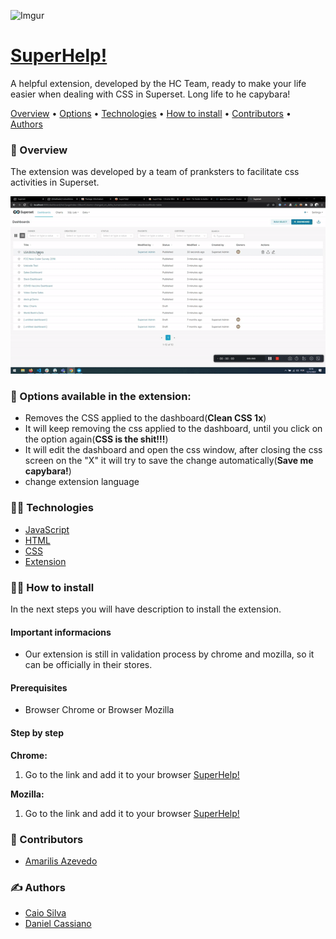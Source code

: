 ![Imgur](https://imgur.com/N8jS4Ar.png)
# <a target="_blank" href="https://cassiano07.github.io/SuperHelp/">SuperHelp!</a>

A helpful extension, developed by the HC Team, ready to make your life easier when dealing with CSS in Superset. Long life to he capybara!

[Overview](#-overview) • [Options](#-options-available-in-the-extension) • [Technologies](#-technologies) • [How to install](#-how-to-install) •  [Contributors](#-contributors) • [Authors](#-authors)

### 👀 Overview
The extension was developed by a team of pranksters to facilitate css activities in Superset.

![SuperHelp-gif](src/img/SuperHelp-gif.gif)


### 🔎 Options available in the extension:

* Removes the CSS applied to the dashboard(**Clean CSS 1x**)
* It will keep removing the css applied to the dashboard, until you click on the option again(**CSS is the shit!!!**)
* It will edit the dashboard and open the css window, after closing the css screen on the "X" it will try to save the change automatically(**Save me capybara!**)
* change extension language

### 👨‍💻 Technologies

* <a target="_blank" href="https://developer.mozilla.org/en-US/docs/Web/JavaScript">JavaScript</a>
* <a target="_blank" href="https://developer.mozilla.org/en-US/docs/Web/HTML">HTML</a>
* <a target="_blank" href="https://developer.mozilla.org/pt-BR/docs/Web/CSS">CSS</a>
* <a target="_blank" href="https://developer.chrome.com/docs/extensions/">Extension</a>

### 👨‍🔧 How to install
In the next steps you will have description to install the extension.

#### Important informacions
* Our extension is still in validation process by chrome and mozilla, so it can be officially in their stores.

#### Prerequisites

* Browser Chrome or Browser Mozilla

#### Step by step
**Chrome:**
1. Go to the link and add it to your browser <a target="_blank" href="https://chrome.google.com/webstore/detail/superhelp/edanghndmiopbgagaaeogenbmolhoplh?hl">SuperHelp!</a>

**Mozilla:**

1. Go to the link and add it to your browser <a target="_blank" href="https://addons.mozilla.org/pt-BR/firefox/addon/superhelp/">SuperHelp!</a>
   

### 🤝 Contributors

* <a target="_blank" href="https://www.linkedin.com/in/amarilisazevedo/">Amarilis Azevedo</a>

### ✍ Authors

* <a target="_blank" href="https://www.linkedin.com/in/ccaiosilva/">Caio Silva</a>
* <a target="_blank" href="https://www.linkedin.com/in/danielcm07/">Daniel Cassiano</a>
